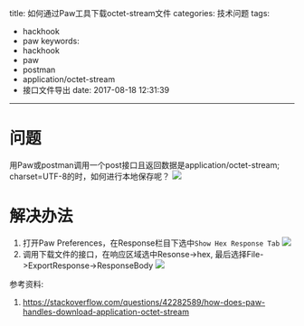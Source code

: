title: 如何通过Paw工具下载octet-stream文件
categories: 技术问题
tags:
  - hackhook
  - paw
keywords:
  - hackhook
  - paw
  - postman
  - application/octet-stream
  - 接口文件导出
date: 2017-08-18 12:31:39
---
# 问题
用Paw或postman调用一个post接口且返回数据是application/octet-stream; charset=UTF-8的时，如何进行本地保存呢？
![](http://7wy48o.com1.z0.glb.clouddn.com/2017-08-18-043604.jpg)

# 解决办法
1. 打开Paw Preferences，在Response栏目下选中`Show Hex Response Tab`
![](http://7wy48o.com1.z0.glb.clouddn.com/2017-08-18-044136.jpg)  
2. 调用下载文件的接口，在响应区域选中Resonse->hex, 最后选择File->ExportResponse->ResponseBody
![](http://7wy48o.com1.z0.glb.clouddn.com/2017-08-18-063419.jpg)

参考资料:
1. https://stackoverflow.com/questions/42282589/how-does-paw-handles-download-application-octet-stream